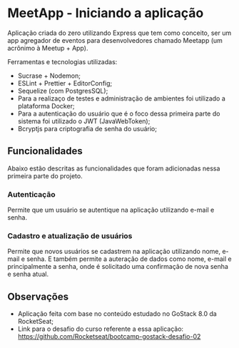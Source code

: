 # MeetApp - Iniciando a aplicação

Aplicação criada do zero utilizando Express que tem como conceito, ser um app agregador de eventos para desenvolvedores chamado Meetapp (um acrônimo à Meetup + App).

Ferramentas e tecnologias utilizadas: 

- Sucrase + Nodemon;
- ESLint + Prettier + EditorConfig;
- Sequelize (com PostgresSQL);
- Para a realizaço de testes e administração de ambientes foi utilizado a plataforma Docker;
- Para a autenticação do usuário que é o foco dessa primeira parte do sistema foi utilizado o JWT (JavaWebToken);
- Bcryptjs para criptografia de senha do usuário;

## Funcionalidades

Abaixo estão descritas as funcionalidades que foram adicionadas nessa primeira parte do projeto.

### Autenticação

Permite que um usuário se autentique na aplicação utilizando e-mail e senha.

### Cadastro e atualização de usuários

Permite que novos usuários se cadastrem na aplicação utilizando nome, e-mail e senha. 
E também permite a auteração de dados como nome, e-mail e principalmente a senha, onde é solicitado uma confirmação de nova senha e senha atual.

## Observações

- Aplicação feita com base no conteúdo estudado no GoStack 8.0 da RocketSeat;
- Link para o desafio do curso referente a essa aplicação: <https://github.com/Rocketseat/bootcamp-gostack-desafio-02>
